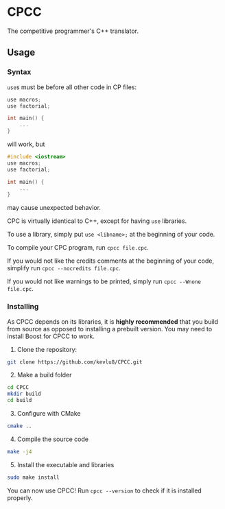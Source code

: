# CPCC

The competitive programmer's C++ translator.

## Usage

### Syntax

`use`s must be before all other code in CP files:

```cpp
use macros;
use factorial;

int main() {
	...
}
```

will work, but

```cpp
#include <iostream>
use macros;
use factorial;

int main() {
	...
}
```

may cause unexpected behavior.

CPC is virtually identical to C++, except for having `use` libraries.

To use a library, simply put `use <libname>;` at the beginning of your code.

To compile your CPC program, run `cpcc file.cpc`.

If you would not like the credits comments at the beginning of your code, simplify run `cpcc --nocredits file.cpc`.

If you would not like warnings to be printed, simply run `cpcc --Wnone file.cpc`.

### Installing

As CPCC depends on its libraries, it is **highly recommended** that you build from source as opposed to installing a prebuilt version. You may need to install Boost for CPCC to work.

1. Clone the repository: 

```sh
git clone https://github.com/kevlu8/CPCC.git
```

2. Make a build folder

```sh
cd CPCC
mkdir build
cd build
```

3. Configure with CMake

```sh
cmake ..
```

4. Compile the source code

```sh
make -j4
```

5. Install the executable and libraries

```sh
sudo make install
```

You can now use CPCC! Run `cpcc --version` to check if it is installed properly.

